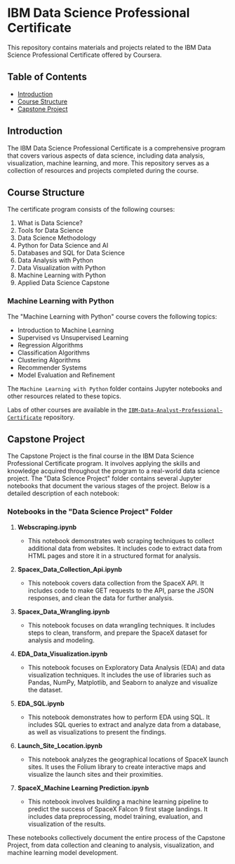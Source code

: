 # IBM Data Science Professional Certificate

This repository contains materials and projects related to the IBM Data Science Professional Certificate offered by Coursera.

## Table of Contents
- [Introduction](#introduction)
- [Course Structure](#course-structure)
- [Capstone Project](#capstone-project)

## Introduction
The IBM Data Science Professional Certificate is a comprehensive program that covers various aspects of data science, including data analysis, visualization, machine learning, and more. This repository serves as a collection of resources and projects completed during the course.

## Course Structure
The certificate program consists of the following courses:
1. What is Data Science?
2. Tools for Data Science
3. Data Science Methodology
4. Python for Data Science and AI
5. Databases and SQL for Data Science
6. Data Analysis with Python
7. Data Visualization with Python
8. Machine Learning with Python
9. Applied Data Science Capstone


### Machine Learning with Python
The "Machine Learning with Python" course covers the following topics:
- Introduction to Machine Learning
- Supervised vs Unsupervised Learning
- Regression Algorithms
- Classification Algorithms
- Clustering Algorithms
- Recommender Systems
- Model Evaluation and Refinement

The `Machine Learning with Python` folder contains Jupyter notebooks and other resources related to these topics.

Labs of other courses are available in the [`IBM-Data-Analyst-Professional-Certificate`](https://github.com/krzysztofpk14/IBM-Data-Analyst-Professional-Certificate) repository.


## Capstone Project
The Capstone Project is the final course in the IBM Data Science Professional Certificate program. It involves applying the skills and knowledge acquired throughout the program to a real-world data science project. The "Data Science Project" folder contains several Jupyter notebooks that document the various stages of the project. Below is a detailed description of each notebook:

### Notebooks in the "Data Science Project" Folder

1. **Webscraping.ipynb**
   - This notebook demonstrates web scraping techniques to collect additional data from websites. It includes code to extract data from HTML pages and store it in a structured format for analysis.

2. **Spacex_Data_Collection_Api.ipynb**
   - This notebook covers data collection from the SpaceX API. It includes code to make GET requests to the API, parse the JSON responses, and clean the data for further analysis.

3. **Spacex_Data_Wrangling.ipynb**
   - This notebook focuses on data wrangling techniques. It includes steps to clean, transform, and prepare the SpaceX dataset for analysis and modeling.

4. **EDA_Data_Visualization.ipynb**
   - This notebook focuses on Exploratory Data Analysis (EDA) and data visualization techniques. It includes the use of libraries such as Pandas, NumPy, Matplotlib, and Seaborn to analyze and visualize the dataset.

5. **EDA_SQL.ipynb**
   - This notebook demonstrates how to perform EDA using SQL. It includes SQL queries to extract and analyze data from a database, as well as visualizations to present the findings.

6. **Launch_Site_Location.ipynb**
   - This notebook analyzes the geographical locations of SpaceX launch sites. It uses the Folium library to create interactive maps and visualize the launch sites and their proximities.

7. **SpaceX_Machine Learning Prediction.ipynb**
   - This notebook involves building a machine learning pipeline to predict the success of SpaceX Falcon 9 first stage landings. It includes data preprocessing, model training, evaluation, and visualization of the results.

These notebooks collectively document the entire process of the Capstone Project, from data collection and cleaning to analysis, visualization, and machine learning model development.
